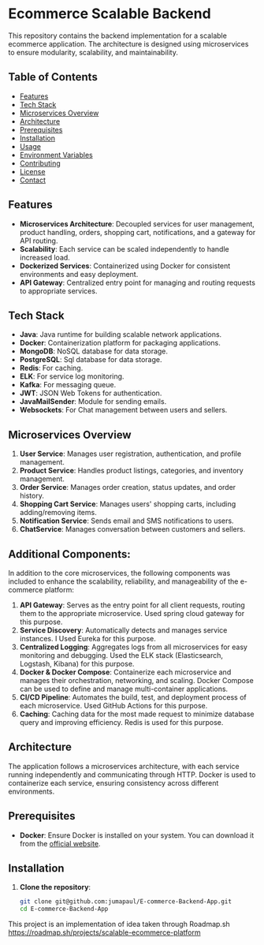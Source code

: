 # Ecommerce Scalable Backend

This repository contains the backend implementation for a scalable ecommerce application. The architecture is designed using microservices to ensure modularity, scalability, and maintainability.

## Table of Contents

- [Features](#features)
- [Tech Stack](#tech-stack)
- [Microservices Overview](#microservices-overview)
- [Architecture](#architecture)
- [Prerequisites](#prerequisites)
- [Installation](#installation)
- [Usage](#usage)
- [Environment Variables](#environment-variables)
- [Contributing](#contributing)
- [License](#license)
- [Contact](#contact)

## Features
- **Microservices Architecture**: Decoupled services for user management, product handling, orders, shopping cart, notifications, and a gateway for API routing.
- **Scalability**: Each service can be scaled independently to handle increased load.
- **Dockerized Services**: Containerized using Docker for consistent environments and easy deployment.
- **API Gateway**: Centralized entry point for managing and routing requests to appropriate services.

## Tech Stack
- **Java**: Java runtime for building scalable network applications.
- **Docker**: Containerization platform for packaging applications.
- **MongoDB**: NoSQL database for data storage.
- **PostgreSQL**: Sql database for data storage.
- **Redis**: For caching.
- **ELK**: For service log monitoring.
- **Kafka**: For messaging queue.
- **JWT**: JSON Web Tokens for authentication.
- **JavaMailSender**: Module for sending emails.
- **Websockets**: For Chat management between users and sellers.

## Microservices Overview

1. **User Service**: Manages user registration, authentication, and profile management.
2. **Product Service**: Handles product listings, categories, and inventory management.
3. **Order Service**: Manages order creation, status updates, and order history.
4. **Shopping Cart Service**: Manages users' shopping carts, including adding/removing items.
5. **Notification Service**: Sends email and SMS notifications to users.
7. **ChatService**: Manages conversation between customers and sellers.

## Additional Components:
In addition to the core microservices, the following components was included to enhance the scalability, reliability, and manageability of the e-commerce platform:

1. **API Gateway**: Serves as the entry point for all client requests, routing them to the appropriate microservice. Used spring cloud gateway for this purpose.
2. **Service Discovery**: Automatically detects and manages service instances. I Used Eureka for this purpose.
3. **Centralized Logging**: Aggregates logs from all microservices for easy monitoring and debugging. Used the ELK stack (Elasticsearch, Logstash, Kibana) for this purpose.
4. **Docker & Docker Compose**: Containerize each microservice and manages their orchestration, networking, and scaling. Docker Compose can be used to define and manage multi-container applications.
5. **CI/CD Pipeline**: Automates the build, test, and deployment process of each microservice. Used GitHub Actions for this purpose.
6. **Caching**: Caching data for the most made request to minimize database query and improving efficiency. Redis is used for this purpose.

## Architecture

The application follows a microservices architecture, with each service running independently and communicating through HTTP. Docker is used to containerize each service, ensuring consistency across different environments.

## Prerequisites

- **Docker**: Ensure Docker is installed on your system. You can download it from the [official website](https://www.docker.com/get-started).

## Installation

1. **Clone the repository**:
   ```bash
   git clone git@github.com:jumapaul/E-commerce-Backend-App.git
   cd E-commerce-Backend-App

This project is an implementation of idea taken through Roadmap.sh
https://roadmap.sh/projects/scalable-ecommerce-platform



